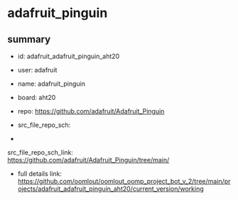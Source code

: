 # adafruit_pinguin
 
## summary 
* id: adafruit_adafruit_pinguin_aht20
* user: adafruit
* name: adafruit_pinguin
* board: aht20
* repo: https://github.com/adafruit/Adafruit_Pinguin



* src_file_repo_sch: 
*
 src_file_repo_sch_link: https://github.com/adafruit/Adafruit_Pinguin/tree/main/
* full details link: https://github.com/oomlout/oomlout_oomp_project_bot_v_2/tree/main/projects/adafruit_adafruit_pinguin_aht20/current_version/working  






